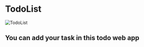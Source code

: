 # TodoList
![TodoList](https://github.com/Sahil1036/Todo/assets/141828257/572a5322-1b99-4fe6-b40c-eb6a62c69aee|width=30)
## You can add your task in this todo web app
